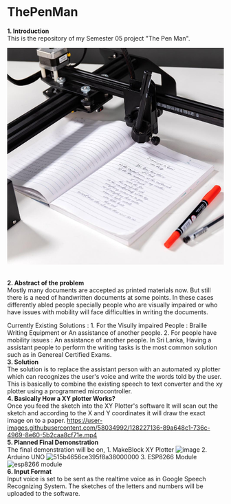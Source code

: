 # ThePenMan
<b> 1. Introduction</b> <br>
   This is the repository of my Semester 05 project "The Pen Man". 
   <p align="center">
   <img src="https://github.com/soujanyalohanathen/ThePenMan/blob/main/Imgs/plotter%20writing.jpg" width="auto">
   </p>
   <br>
<b> 2. Abstract of the problem </b> <br>
   Mostly many documents are accepted as printed materials now. But still there is a need of handwritten documents at some points. In these cases differently abled people specially people who are visually impaired or who have issues with mobility will face difficulties in writing the documents.
   
   Currently Existing Solutions : 
         1. For the Visully impaired People : Braille Writing Equipment or An assistance of another people.
         2. For people have mobility issues : An assistance of another people.
   In Sri Lanka, Having a assistant people to perform the writing tasks is the most common solution such as in Genereal Certified Exams. 
   <br>
<b> 3. Solution</b> <br>
   The solution is to replace the assistant person with an automated xy plotter which can recognizes the user's voice and write the words told by the user.
   This is basically to combine the existing speech to text converter and the xy plotter using a programmed microcontroller.
   <br>
<b> 4. Basically How a XY plotter Works? </b> <br>
    Once you feed the sketch into the XY Plotter's software It will scan out the sketch and according to the X and Y coordinates it will draw the exact image on to a paper.
https://user-images.githubusercontent.com/58034992/128227136-89a648c1-736c-4969-8e60-5b2caa8cf71e.mp4
   <br>
<b> 5. Planned Final Demonstration </b><br>
   The final demonstration will be on,
      1. MakeBlock XY Plotter
      ![image](https://user-images.githubusercontent.com/58034992/128227932-94d287c1-3b14-4a62-872f-641c2f23bcd8.jpg)
      2. Arduino UNO
      ![515b4656ce395f8a38000000](https://user-images.githubusercontent.com/58034992/128227993-021dda2f-d6cd-4598-bfc0-c87ddfbfccac.png)
      3. ESP8266 Module
      ![esp8266 module](https://user-images.githubusercontent.com/58034992/128228070-4cf643de-2d89-43e5-a1d3-f611c8d91df2.jpg)
<br>
 <b> 6. Input Format </b><br>
   Input voice is set to be sent as the realtime voice as in Google Speech Recognizing System. 
   The sketches of the letters and numbers will be uploaded to the software.
 
      
